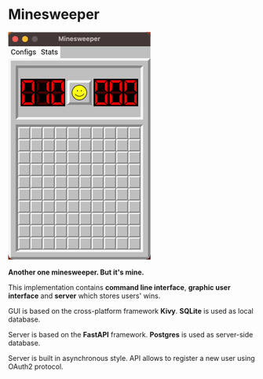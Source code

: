Minesweeper
====

![main window screenshot](screenshots/main_window.png?raw=true)

**Another one minesweeper. But it's mine.**

This implementation contains **command line interface**, 
**graphic user interface** and **server** which stores users' 
wins.

GUI is based on the cross-platform framework **Kivy**. 
**SQLite** is used as local database.

Server is based on the **FastAPI** framework. **Postgres** is 
used as server-side database.

Server is built in asynchronous style. API allows to 
register a new user using OAuth2 protocol.
